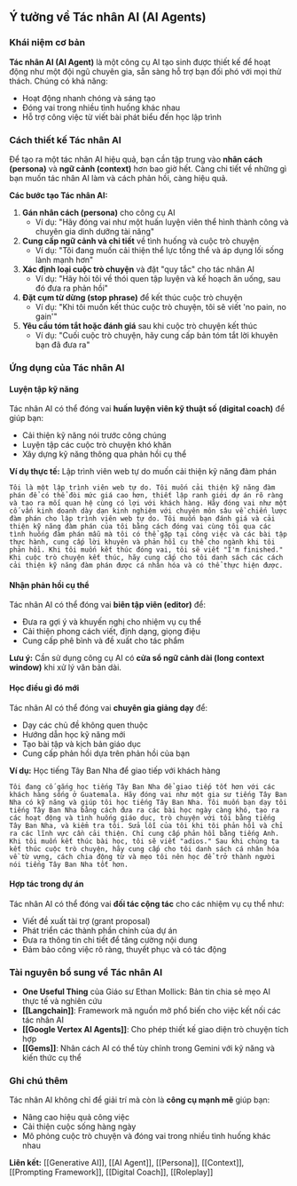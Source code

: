 ## Ý tưởng về Tác nhân AI (AI Agents)

### Khái niệm cơ bản

**Tác nhân AI (AI Agent)** là một công cụ AI tạo sinh được thiết kế để hoạt động như một đội ngũ chuyên gia, sẵn sàng hỗ trợ bạn đối phó với mọi thử thách. Chúng có khả năng:

- Hoạt động nhanh chóng và sáng tạo
- Đóng vai trong nhiều tình huống khác nhau
- Hỗ trợ công việc từ viết bài phát biểu đến học lập trình


### Cách thiết kế Tác nhân AI

Để tạo ra một tác nhân AI hiệu quả, bạn cần tập trung vào **nhân cách (persona)** và **ngữ cảnh (context)** hơn bao giờ hết. Càng chi tiết về những gì bạn muốn tác nhân AI làm và cách phản hồi, càng hiệu quả.

**Các bước tạo Tác nhân AI:**

1. **Gán nhân cách (persona)** cho công cụ AI
    - Ví dụ: "Hãy đóng vai như một huấn luyện viên thể hình thành công và chuyên gia dinh dưỡng tài năng"
2. **Cung cấp ngữ cảnh và chi tiết** về tình huống và cuộc trò chuyện
    - Ví dụ: "Tôi đang muốn cải thiện thể lực tổng thể và áp dụng lối sống lành mạnh hơn"
3. **Xác định loại cuộc trò chuyện** và đặt "quy tắc" cho tác nhân AI
    - Ví dụ: "Hãy hỏi tôi về thói quen tập luyện và kế hoạch ăn uống, sau đó đưa ra phản hồi"
4. **Đặt cụm từ dừng (stop phrase)** để kết thúc cuộc trò chuyện
    - Ví dụ: "Khi tôi muốn kết thúc cuộc trò chuyện, tôi sẽ viết 'no pain, no gain'"
5. **Yêu cầu tóm tắt hoặc đánh giá** sau khi cuộc trò chuyện kết thúc
    - Ví dụ: "Cuối cuộc trò chuyện, hãy cung cấp bản tóm tắt lời khuyên bạn đã đưa ra"

### Ứng dụng của Tác nhân AI

#### Luyện tập kỹ năng

Tác nhân AI có thể đóng vai **huấn luyện viên kỹ thuật số (digital coach)** để giúp bạn:

- Cải thiện kỹ năng nói trước công chúng
- Luyện tập các cuộc trò chuyện khó khăn
- Xây dựng kỹ năng thông qua phản hồi cụ thể

**Ví dụ thực tế:** Lập trình viên web tự do muốn cải thiện kỹ năng đàm phán

```
Tôi là một lập trình viên web tự do. Tôi muốn cải thiện kỹ năng đàm phán để có thể đòi mức giá cao hơn, thiết lập ranh giới dự án rõ ràng và tạo ra mối quan hệ cùng có lợi với khách hàng. Hãy đóng vai như một cố vấn kinh doanh dày dạn kinh nghiệm với chuyên môn sâu về chiến lược đàm phán cho lập trình viên web tự do. Tôi muốn bạn đánh giá và cải thiện kỹ năng đàm phán của tôi bằng cách đóng vai cùng tôi qua các tình huống đàm phán mẫu mà tôi có thể gặp tại công việc và các bài tập thực hành, cung cấp lời khuyên và phản hồi cụ thể cho ngành khi tôi phản hồi. Khi tôi muốn kết thúc đóng vai, tôi sẽ viết "I'm finished." Khi cuộc trò chuyện kết thúc, hãy cung cấp cho tôi danh sách các cách cải thiện kỹ năng đàm phán được cá nhân hóa và có thể thực hiện được.
```


#### Nhận phản hồi cụ thể

Tác nhân AI có thể đóng vai **biên tập viên (editor)** để:

- Đưa ra gợi ý và khuyến nghị cho nhiệm vụ cụ thể
- Cải thiện phong cách viết, định dạng, giọng điệu
- Cung cấp phê bình và đề xuất cho tác phẩm

**Lưu ý:** Cần sử dụng công cụ AI có **cửa sổ ngữ cảnh dài (long context window)** khi xử lý văn bản dài.

#### Học điều gì đó mới

Tác nhân AI có thể đóng vai **chuyên gia giảng dạy** để:

- Dạy các chủ đề không quen thuộc
- Hướng dẫn học kỹ năng mới
- Tạo bài tập và kịch bản giáo dục
- Cung cấp phản hồi dựa trên phản hồi của bạn

**Ví dụ:** Học tiếng Tây Ban Nha để giao tiếp với khách hàng

```
Tôi đang cố gắng học tiếng Tây Ban Nha để giao tiếp tốt hơn với các khách hàng sống ở Guatemala. Hãy đóng vai như một gia sư tiếng Tây Ban Nha có kỹ năng và giúp tôi học tiếng Tây Ban Nha. Tôi muốn bạn dạy tôi tiếng Tây Ban Nha bằng cách đưa ra các bài học ngày càng khó, tạo ra các hoạt động và tình huống giáo dục, trò chuyện với tôi bằng tiếng Tây Ban Nha, và kiểm tra tôi. Sửa lỗi của tôi khi tôi phản hồi và chỉ ra các lĩnh vực cần cải thiện. Chỉ cung cấp phản hồi bằng tiếng Anh. Khi tôi muốn kết thúc bài học, tôi sẽ viết "adios." Sau khi chúng ta kết thúc cuộc trò chuyện, hãy cung cấp cho tôi danh sách cá nhân hóa về từ vựng, cách chia động từ và mẹo tôi nên học để trở thành người nói tiếng Tây Ban Nha tốt hơn.
```


#### Hợp tác trong dự án

Tác nhân AI có thể đóng vai **đối tác cộng tác** cho các nhiệm vụ cụ thể như:

- Viết đề xuất tài trợ (grant proposal)
- Phát triển các thành phần chính của dự án
- Đưa ra thông tin chi tiết để tăng cường nội dung
- Đảm bảo công việc rõ ràng, thuyết phục và có tác động


### Tài nguyên bổ sung về Tác nhân AI

- **One Useful Thing** của Giáo sư Ethan Mollick: Bản tin chia sẻ mẹo AI thực tế và nghiên cứu
- **[[Langchain]]**: Framework mã nguồn mở phổ biến cho việc kết nối các tác nhân AI
- **[[Google Vertex AI Agents]]**: Cho phép thiết kế giao diện trò chuyện tích hợp
- **[[Gems]]**: Nhân cách AI có thể tùy chỉnh trong Gemini với kỹ năng và kiến thức cụ thể


### Ghi chú thêm

Tác nhân AI không chỉ để giải trí mà còn là **công cụ mạnh mẽ** giúp bạn:

- Nâng cao hiệu quả công việc
- Cải thiện cuộc sống hàng ngày
- Mô phỏng cuộc trò chuyện và đóng vai trong nhiều tình huống khác nhau

**Liên kết:** [[Generative AI]], [[AI Agent]], [[Persona]], [[Context]], [[Prompting Framework]], [[Digital Coach]], [[Roleplay]]

